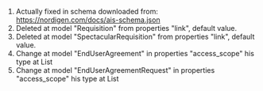 1. Actually fixed in schema downloaded from: https://nordigen.com/docs/ais-schema.json
1. Deleted at model "Requisition" from properties "link", default value.
1. Deleted at model "SpectacularRequisition" from properties "link", default value.
1. Change at model "EndUserAgreement" in properties "access_scope" his type at List<String>
1. Change at model "EndUserAgreementRequest" in properties "access_scope" his type at List<String>

